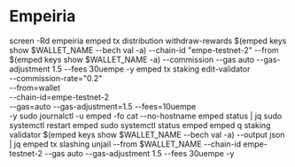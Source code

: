 # Empeiria
screen -Rd empeiria
emped tx distribution withdraw-rewards $(emped keys show $WALLET_NAME --bech val -a) --chain-id "empe-testnet-2" --from $(emped keys show $WALLET_NAME -a) --commission --gas auto --gas-adjustment 1.5 --fees 30uempe -y
emped tx staking edit-validator \
  --commission-rate="0.2" \
  --from=wallet \
  --chain-id=empe-testnet-2 \
  --gas=auto --gas-adjustment=1.5 --fees=10uempe \
  -y
sudo journalctl -u emped -fo cat --no-hostname
emped status | jq
sudo systemctl restart emped
sudo systemctl status emped
emped q staking validator $(emped keys show $WALLET_NAME --bech val -a) --output json | jq
emped tx slashing unjail --from $WALLET_NAME --chain-id empe-testnet-2 --gas auto --gas-adjustment 1.5 --fees 30uempe -y

